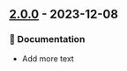 ## [2.0.0](https://github.com/tvcsantos/git-cliff-test/releases/tag/v2.0.0) - 2023-12-08

### 📝 Documentation

- Add more text
